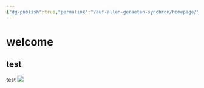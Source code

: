 ```yaml
---
{"dg-publish":true,"permalink":"/auf-allen-geraeten-synchron/homepage/","tags":"gardenEntry"}
---
```



# welcome
## test
test
![](O%20RLY%20Cover/zykade.png)